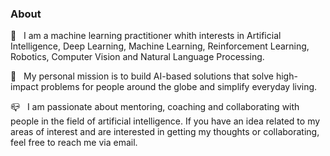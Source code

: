 ### About

🧲 &nbsp;&nbsp;I am a machine learning practitioner whith interests in Artificial Intelligence, Deep Learning, Machine Learning, Reinforcement Learning, Robotics, Computer Vision and Natural Language Processing.

🎯 &nbsp;&nbsp;My personal mission is to build AI-based solutions that solve high-impact problems for people around the globe and simplify everyday living.

📪 &nbsp;&nbsp;I am passionate about mentoring, coaching and collaborating with people in the field of artificial intelligence. If you have an idea related to my areas of interest and are interested in getting my thoughts or collaborating, feel free to reach me via email.
